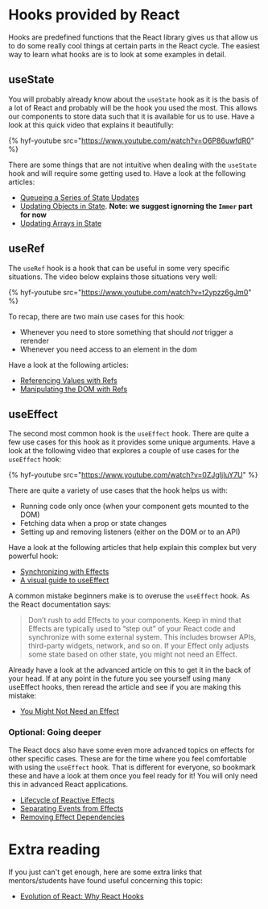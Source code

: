 # Hooks provided by React

Hooks are predefined functions that the React library gives us that allow us to do some really cool things at certain parts in the React cycle. The easiest way to learn what hooks are is to look at some examples in detail.

## useState

You will probably already know about the `useState` hook as it is the basis of a lot of React and probably will be the hook you used the most. This allows our components to store data such that it is available for us to use. Have a look at this quick video that explains it beautifully:

{% hyf-youtube src="https://www.youtube.com/watch?v=O6P86uwfdR0" %}

There are some things that are not intuitive when dealing with the `useState` hook and will require some getting used to. Have a look at the following articles:
- [Queueing a Series of State Updates](https://react.dev/learn/queueing-a-series-of-state-updates)
- [Updating Objects in State](https://react.dev/learn/updating-objects-in-state). **Note: we suggest ignorning the `Immer` part for now**
- [Updating Arrays in State](https://react.dev/learn/updating-arrays-in-state)

## useRef

The `useRef` hook is a hook that can be useful in some very specific situations. The video below explains those situations very well:

{% hyf-youtube src="https://www.youtube.com/watch?v=t2ypzz6gJm0" %}

To recap, there are two main use cases for this hook:
- Whenever you need to store something that should *not* trigger a rerender
- Whenever you need access to an element in the dom

Have a look at the following articles:
- [Referencing Values with Refs](https://react.dev/learn/referencing-values-with-refs)
- [Manipulating the DOM with Refs](https://react.dev/learn/manipulating-the-dom-with-refs)

## useEffect

The second most common hook is the `useEffect` hook. There are quite a few use cases for this hook as it provides some unique arguments. Have a look at the following video that explores a couple of use cases for the `useEffect` hook:

{% hyf-youtube src="https://www.youtube.com/watch?v=0ZJgIjIuY7U" %}

There are quite a variety of use cases that the hook helps us with:
- Running code only once (when your component gets mounted to the DOM)
- Fetching data when a prop or state changes
- Setting up and removing listeners (either on the DOM or to an API)

Have a look at the following articles that help explain this complex but very powerful hook:
- [Synchronizing with Effects](https://react.dev/learn/synchronizing-with-effects)
- [A visual guide to useEffect](https://alexsidorenko.com/blog/useeffect/)

A common mistake beginners make is to overuse the `useEffect` hook. As the React documentation says: 

> Don’t rush to add Effects to your components. Keep in mind that Effects are typically used to “step out” of your React code and synchronize with some external system. This includes browser APIs, third-party widgets, network, and so on. If your Effect only adjusts some state based on other state, you might not need an Effect.

Already have a look at the advanced article on this to get it in the back of your head. If at any point in the future you see yourself using many useEffect hooks, then reread the article and see if you are making this mistake:
- [You Might Not Need an Effect](https://react.dev/learn/you-might-not-need-an-effect)

### Optional: Going deeper
The React docs also have some even more advanced topics on effects for other specific cases. These are for the time where you feel comfortable with using the `useEffect` hook. That is different for everyone, so bookmark these and have a look at them once you feel ready for it! You will only need this in advanced React applications.
- [Lifecycle of Reactive Effects](https://react.dev/learn/lifecycle-of-reactive-effects)
- [Separating Events from Effects](https://react.dev/learn/separating-events-from-effects)
- [Removing Effect Dependencies](https://react.dev/learn/removing-effect-dependencies)

# Extra reading
If you just can't get enough, here are some extra links that mentors/students have found useful concerning this topic:

- [Evolution of React: Why React Hooks](https://www.youtube.com/watch?v=eX_L39UvZes)
